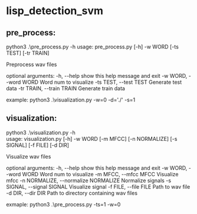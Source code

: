 # lisp_detection_svm

## pre_process:
python3 .\pre_process.py -h
usage: pre_process.py [-h] -w WORD [-ts TEST] [-tr TRAIN]

Preprocess wav files

optional arguments:
  -h, --help            show this help message and exit
  -w WORD, --word WORD  Word num to visualize
  -ts TEST, --test TEST
                        Generate test data
  -tr TRAIN, --train TRAIN
                        Generate train data
                        
example:
python3 .\visualization.py -w=0 -d='./' -s=1

## visualization:

python3 .\visualization.py -h               
usage: visualization.py [-h] -w WORD [-m MFCC] [-n NORMALIZE] [-s SIGNAL] [-f FILE] [-d DIR]

Visualize wav files

optional arguments:
  -h, --help            show this help message and exit
  -w WORD, --word WORD  Word num to visualize
  -m MFCC, --mfcc MFCC  Visualize mfcc
  -n NORMALIZE, --normalize NORMALIZE
                        Normalize signals
  -s SIGNAL, --signal SIGNAL
                        Visualize signal
  -f FILE, --file FILE  Path to wav file
  -d DIR, --dir DIR     Path to directory containing wav files
  
  exmaple:
python3 .\pre_process.py -ts=1 -w=0

